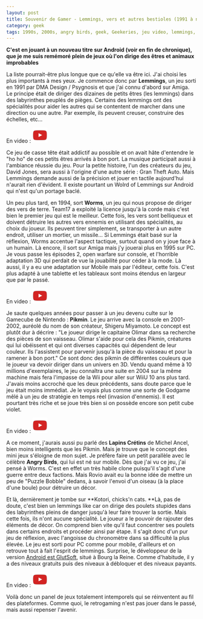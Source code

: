 ```yaml
---
layout: post
title: Souvenir de Gamer - Lemmings, vers et autres bestioles (1991 à nos jours)
category: geek
tags: 1990s, 2000s, angry birds, geek, Geekeries, jeu video, lemmings, pikmin, Réflexion, retrogaming, stratégie, worms
---
```

**C'est en jouant à un nouveau titre sur Android (voir en fin de chronique), que je me suis remémoré plein de jeux où l'on dirige des êtres et animaux improbables**

La liste pourrait-être plus longue que ce qu'elle va être ici. J'ai choisi les plus importants à mes yeux. Je commence donc par **Lemmings**, un jeu sorti en 1991 par DMA Design / Psygnosis et que j'ai connu d'abord sur Amiga. Le principe était de diriger des dizaines de petits êtres (les lemmings) dans des labyrinthes peuplés de pièges. Certains des lemmings ont des spécialités pour aider les autres qui se contentent de marcher dans une direction ou une autre. Par exemple, ils peuvent creuser, construire des échelles, etc...

En video : [![video](/images/youtube.png)](https://www.youtube.com/watch?v=9_hZHW6Ef1I)

Ce jeu de casse tête était addictif au possible et on avait hâte d'entendre le "ho ho" de ces petits êtres arrivés à bon port. La musique participait aussi à l'ambiance réussie du jeu. Pour la petite histoire, l'un des créateurs du jeu, David Jones, sera aussi à l'origine d'une autre série : Gran Theft Auto. Mais Lemmings demande aussi de la précision et jouer en tactile aujourd'hui n'aurait rien d'évident. Il existe pourtant un Wolrd of Lemmings sur Android qui n'est qu'un portage baclé.

Un peu plus tard, en 1994, sort **Worms**, un jeu qui nous propose de diriger des vers de terre. Team17 a exploité la licence jusqu'à la corde mais c'est bien le premier jeu qui est le meilleur. Cette fois, les vers sont belliqueux et doivent détruire les autres vers ennemis en utilisant des spécialités, au choix du joueur. Ils peuvent tirer simplement, se transporter à un autre endroit, utiliser un mortier, un missile... Si Lemmings était basé sur la réflexion, Worms accentue l'aspect tactique, surtout quand on y joue face à un humain. Là encore, il sort sur Amiga mais j'y jouerai plus en 1995 sur PC. Je vous passe les épisodes 2, open warfare sur console, et l'horrible adaptation 3D qui perdait de vue la jouabilité pour céder à la mode. Là aussi, il y a eu une adaptation sur Mobile mais par l'éditeur, cette fois. C'est plus adapté à une tablette et les tableaux sont moins étendus en largeur que par le passé.

En video : [![video](/images/youtube.png)](https://www.youtube.com/watch?v=LELPE0YbmNg)

Je saute quelques années pour passer à un jeu devenu culte sur le Gamecube de Nintendo : **Pikmin**. Le jeu arrive avec la console en 2001-2002, auréolé du nom de son créateur, Shigeru Miyamoto. Le concept est plutôt dur à décrire : "Le joueur dirige le capitaine Olimar dans sa recherche des pièces de son vaisseau. Olimar s'aide pour cela des Pikmin, créatures qui lui obéissent et qui ont diverses capacités qui dépendent de leur couleur. Ils l'assistent pour parvenir jusqu'à la pièce du vaisseau et pour la ramener à bon port." Ce sont donc des pikmin de différentes couleurs que le joueur va devoir diriger dans un univers en 3D. Vendu quand même à 10 millions d'exemplaires, le jeu connaîtra une suite en 2004 sur la même machine mais fera l'impasse de la Wii pour aller sur WiiU 10 ans plus tard. J'avais moins accroché que les deux précédents, sans doute parce que le jeu était moins immédiat. Je le voyais plus comme une sorte de Godgame mêlé à un jeu de stratégie en temps réel (invasion d'ennemis). Il est pourtant très riche et se joue très bien si on possède encore son petit cube violet.

En video : [![video](/images/youtube.png)](https://www.youtube.com/watch?v=GsV78b2-2pM)

A ce moment, j'aurais aussi pu parlé des **Lapins Crétins** de Michel Ancel, bien moins intelligents que les Pikmin. Mais je trouve que le concept des mini jeux s'éloigne de mon sujet. Je préfère faire un petit parallèle avec le célèbre **Angry Birds**, qui lui est né sur mobile. Dès que j'ai vu ce jeu, j'ai pensé à Worms. C'est en effet un très habile clone puisqu'il s'agit d'une guerre entre deux factions. Mais Rovio avait eu la bonne idée de mettre un peu de "Puzzle Bobble" dedans, à savoir l'envoi d'un oiseau (à la place d'une boule) pour détruire un décor.

Et là, dernièrement je tombe sur **Kotori, chicks'n cats. **Là, pas de doute, c'est bien un lemmings like car on dirige des poulets stupides dans des labyrinthes pleins de danger jusqu'à leur faire trouver la sortie. Mais cette fois, ils n'ont aucune spécialité. Le joueur a le pouvoir de rajouter des éléments de décor. On comprend bien vite qu'il faut concentrer ses poulets dans certains endroits et procéder ainsi par étape. Il s'agit donc d'un pur jeu de réflexion, avec l'angoisse du chronomètre dans sa difficulté la plus élevée. Le jeu est sorti pour PC comme pour mobile, d'ailleurs et on retrouve tout à fait l'esprit de lemmings. Surprise, le développeur de la version <a href="https://play.google.com/store/apps/details?id=com.glutsoft.androidkotori">Android est GlutSoft</a>, situé à Bourg la Reine. Comme d'habitude, il y a des niveaux gratuits puis des niveaux à débloquer et des niveaux payants.

En video : [![video](/images/youtube.png)](https://www.youtube.com/watch?v=6x19kKfVaCg)

Voilà donc un panel de jeux totalement intemporels qui se réinventent au fil des plateformes. Comme quoi, le retrogaming n'est pas jouer dans le passé, mais aussi repenser l'avenir.

